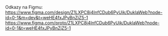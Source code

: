 Odkazy na Figmu:
https://www.figma.com/design/Z1LXPC8j4InfCDub6PyUik/DuklaWeb?node-id=0-1&m=dev&t=weHE4fxJPyBnZjZ5-1
https://www.figma.com/proto/Z1LXPC8j4InfCDub6PyUik/DuklaWeb?node-id=0-1&t=weHE4fxJPyBnZjZ5-1



